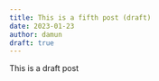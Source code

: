 ```yaml
---
title: This is a fifth post (draft)
date: 2023-01-23
author: damun
draft: true
---
```

This is a draft post
